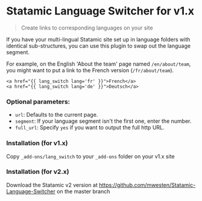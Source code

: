# Statamic Language Switcher for v1.x
> Create links to corresponding languages on your site

If you have your multi-lingual Statamic site set up in language folders with identical sub-structures, you can use this plugin to swap out the language segment.

For example, on the English 'About the team' page named `/en/about/team`, you might want to put a link to the French version (`/fr/about/team`).

```
<a href="{{ lang_switch lang='fr' }}">French</a>
<a href="{{ lang_switch lang='de' }}">Deutsch</a>
```

### Optional parameters:

* `url`: Defaults to the current page.
* `segment`: If your language segment isn't the first one, enter the number.
* `full_url`: Specify `yes` if you want to output the full http URL.

### Installation (for v1.x)
Copy `_add-ons/lang_switch` to your `_add-ons` folder on your v1.x site

### Installation (for v2.x)
Download the Statamic v2 version at https://github.com/mwesten/Statamic-Language-Switcher on the master branch